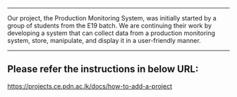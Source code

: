 ___
Our project, the Production Monitoring System,
 was initially started by a group of students from
 the E19 batch. We are continuing their work by
 developing a system that can collect data from
 a production monitoring system, store,
 manipulate, and display it in a user-friendly
 manner.
___

## Please refer the instructions in below URL:

https://projects.ce.pdn.ac.lk/docs/how-to-add-a-project
